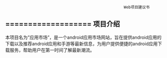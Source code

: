 		                                                Web项目建议书
===================
项目介绍
--------------
本项目名为”应用市场”，是一个android应用市场网站，旨在提供android应用的下载以及推荐android应用和手游等最新信息，为用户提供便捷的android应用下载服务，帮助用户在第一时间了解最新潮流。


